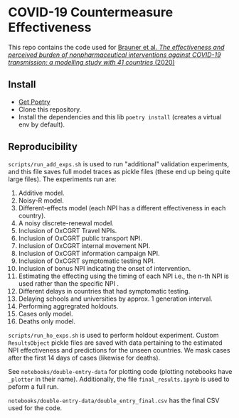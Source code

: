 # COVID-19 Countermeasure Effectiveness

This repo contains the code used for [Brauner et al. *The effectiveness and perceived burden of nonpharmaceutical interventions against COVID-19 transmission: a modelling study with 41 countries* (2020)](https://www.medrxiv.org/content/10.1101/2020.05.28.20116129v2.article-info)

## Install

* [Get Poetry](https://python-poetry.org/docs/#installation)
* Clone this repository.
* Install the dependencies and this lib `poetry install` (creates a virtual env by default).

## Reproducibility
`scripts/run_add_exps.sh` is used to run "additional" validation experiments, and this file saves full model traces as pickle files (these end up being quite large files). The experiments run are:

1. Additive model. 
2. Noisy-R model. 
3. Different-effects model (each NPI has a different effectiveness in each country).
3. A noisy discrete-renewal model. 
4. Inclusion of OxCGRT Travel NPIs. 
5. Inclusion of OxCGRT public transport NPI. 
5. Inclusion of OxCGRT internal movement NPI. 
5. Inclusion of OxCGRT information campaign NPI. 
5. Inclusion of OxCGRT symptomatic testing NPI. 
5. Inclusion of bonus NPI indicating the onset of intervention.
5. Estimating the effecting using the timing of each NPI i.e., the n-th NPI is used rather than the specific NPI . 
5. Different delays in countries that had symptomatic testing. 
5. Delaying schools and universities by approx. 1 generation interval. 
5. Performing aggregrated holdouts. 
5. Cases only model. 
6. Deaths only model. 

`scripts/run_ho_exps.sh` is used to perform holdout experiment. Custom `ResultsObject` pickle files are saved with data pertaining to the estimated NPI effectiveness and predictions for the unseen countries. We mask cases after the first 14 days of cases (likewise for deaths). 

See `notebooks/double-entry-data` for plotting code (plotting notebooks have `_plotter` in their name). Additionally, the file `final_results.ipynb` is used to peform a full run. 

`notebooks/double-entry-data/double_entry_final.csv` has the final CSV used for the code. 
